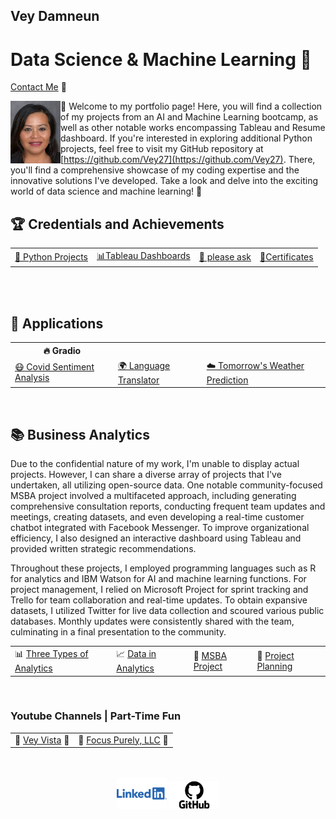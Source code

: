 ## Vey Damneun
# Data Science & Machine Learning 🤖
[Contact Me](https://www.cognitoforms.com/CodeFarms1/CONTACTME) 💬

<div style="position: relative;">
  <img src="./assets/vey5.JPG" alt="Vey Damneun" width="80" height="100" align="left">
</div>

👋 Welcome to my portfolio page! Here, you will find a collection of my projects from an AI and Machine Learning bootcamp, as well as other notable works encompassing Tableau and Resume dashboard. If you're interested in exploring additional Python projects, feel free to visit my GitHub repository at [https://github.com/Vey27](https://github.com/Vey27). There, you'll find a comprehensive showcase of my coding expertise and the innovative solutions I've developed. Take a look and delve into the exciting world of data science and machine learning! 🚀
<br>
<h2>🏆 Credentials and Achievements</h2>
<table>
  <tr>
    <td><a href="https://www.datascienceportfol.io/Vey">🤖 Python Projects</a></td>
    <td><a href="https://public.tableau.com/app/profile/vey.damneun5377">📊Tableau Dashboards</a></td>
    <td><a href='https://www.cognitoforms.com/CodeFarms1/CONTACTME'>📄 please ask</a></td>
    <td><a href="https://www.cognitoforms.com/CodeFarms1/CaltechAIMachineLearning">📜Certificates</a></td>
  </tr>
</table>

<br>
<br>
<h2>🚀 Applications</h2>
<table>
  <tr>
    <th>🔥 Gradio</th>
  </tr>
  <tr>
    <td><a href="https://veyvey-covidsentiment.hf.space">😷 Covid Sentiment Analysis</a></td>
    <td><a href="https://veyvey-test.hf.space">🌍 Language Translator</a></td>
    <td><a href="https://veyvey-predict-weather.hf.space">☁️ Tomorrow's Weather Prediction</a></td>
  </tr>
</table>
<br>
<h2>📚 Business Analytics</h2>
<table>
  <p>Due to the confidential nature of my work, I'm unable to display actual projects. However, I can share a diverse array of projects that I've undertaken, all utilizing open-source data. One notable community-focused MSBA project involved a multifaceted approach, including generating comprehensive consultation reports, conducting frequent team updates and meetings, creating datasets, and even developing a real-time customer chatbot integrated with Facebook Messenger. To improve organizational efficiency, I also designed an interactive dashboard using Tableau and provided written strategic recommendations.</p>

  <p>Throughout these projects, I employed programming languages such as R for analytics and IBM Watson for AI and machine learning functions. For project management, I relied on Microsoft Project for sprint tracking and Trello for team collaboration and real-time updates. To obtain expansive datasets, I utilized Twitter for live data collection and scoured various public databases. Monthly updates were consistently shared with the team, culminating in a final presentation to the community.</p>

  <tr>
    <td>📊 <a href="https://1drv.ms/i/s!AoRrTjl22F1v2HgYAc-73MyLy27k?e=ZfAdRD">Three Types of Analytics</a></td>
    <td>📈 <a href="https://1drv.ms/i/s!AoRrTjl22F1v2QwE0MZEHu_d0oup?e=ArcHbY">Data in Analytics</a></td>
    <td>🧪 <a href="https://1drv.ms/i/s!AoRrTjl22F1v2Q3m9Lnh2lVDqwSJ?e=H7vXHQ">MSBA Project</a></td>
    <td>🧪 <a href="https://1drv.ms/i/s!AoRrTjl22F1v2g_MfVBtW99mwMzt?e=8AzUE3">Project Planning</a></td>
  </tr>
</table>

<br>
<h3> Youtube Channels | Part-Time Fun </h3>
<table>
<tr>
    <td>🎥 <a href="https://www.youtube.com/channel/UC-ZUgP20fT6jkPL1MV6D6Ew">Vey Vista</a> 🌟</td>
    <td>🎯 <a href="https://www.youtube.com/@FocusPurely">Focus Purely, LLC</a> 🌈</td>

</tr>

</tr>

</table>
<br>
<br>
<div align="center">
  <a href="linkedin.com/in/vey-d-20b27a119" style="text-decoration: none;">
    <img src="./assets/Logo-Linkedin.png" alt="LinkedIn" width="80">
  </a> 
  
  <a href="https://github.com/Vey27" style="text-decoration: none;">
    <img src="./assets/GitHub-Logo.png" alt="GitHub" width="80">
  </a>
  
  </div>
